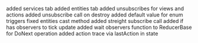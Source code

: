 added services tab
added entities tab
added unsubscribes for views and actions
added unsubscribe call on destroy
added default value for enum triggers
fixed entities cast method
added streight subscribe call 
added if has observers to tick update
added wait observers function to ReducerBase for DoNext operation
added action trace via lastAction in state